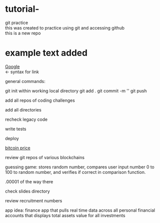 # tutorial-
git practice<br>
this was created to practice using git and accessing github <br>
this is a new repo <br>
# example text added <br>
[Google](https://www.google.com)<br>  <- syntax for link

general commands:

git init within working local directory
git add .
git commit -m ''
git push

add all repos of coding challenges

add all directories

recheck legacy code

write tests 

deploy

[bitcoin price](https://www.coindesk.com/price/bitcoin)<br>

review git repos of various blockchains

guessing game: stores random number, compares user input number 0 to 100 to random number, and verifies if correct in comparison function.

.00001 of the way there

check slides directory

review recruitment numbers

app idea:
finance app that pulls real time data across all personal financial accounts that displays total assets value for all investments
